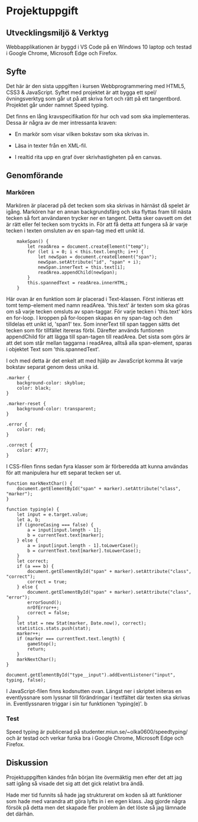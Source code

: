 # Projektuppgift
## Utvecklingsmiljö & Verktyg
Webbapplikationen är byggd i VS Code på en Windows 10 laptop och testad i Google Chrome, Microsoft Edge och Firefox.

## Syfte
Det här är den sista uppgiften i kursen Webbprogrammering med HTML5, CSS3 & JavaScript. Syftet med projektet är att bygga ett spel/övningsverktyg som går ut på att skriva fort och rätt på ett tangentbord. Projektet går under namnet Speed typing.

Det finns en lång kravspecifikation för hur och vad som ska implementeras. Dessa är några av de mer intressanta kraven:

- En markör som visar vilken bokstav som ska skrivas in.

- Läsa in texter från en XML-fil.

- I realtid rita upp en graf över skrivhastigheten på en canvas.

## Genomförande
### Markören
Markören är placerad på det tecken som ska skrivas in härnäst då spelet är igång. Markören har en annan backgrundsfärg och ska flyttas fram till nästa tecken så fort användaren trycker ner en tangent. Detta sker oavsett om det är rätt eller fel tecken som tryckts in. För att få detta att fungera så är varje tecken i texten omsluten av en span-tag med ett unikt id. 

``` code
    makeSpan() {
        let readArea = document.createElement("temp");
        for (let i = 0; i < this.text.length; i++) {
            let newSpan = document.createElement("span");
            newSpan.setAttribute("id", "span" + i);
            newSpan.innerText = this.text[i];
            readArea.appendChild(newSpan);
        }
        this.spannedText = readArea.innerHTML;
    }
```
Här ovan är en funktion som är placerad i Text-klassen.
Först initieras ett tomt temp-element med namn readArea. 'this.text' är texten som ska göras om så varje tecken omsluts av span-taggar. För varje tecken i 'this.text' körs en for-loop. I kroppen på for-loopen skapas en ny span-tag och den tilldelas ett unikt id, 'span1' tex. Som innerText till span taggen sätts det tecken som för tillfället itereras förbi. Därefter används funtionen appendChild för att lägga till span-tagen till readArea. Det sista som görs är att det som står mellan taggarna i readArea, alltså alla span-element, sparas i objektet Text som 'this.spannedText'.

I och med detta är det enkelt att med hjälp av JavaScript komma åt varje bokstav separat genom dess unika id. 

``` code
.marker {
    background-color: skyblue;
    color: black;
}

.marker-reset {
    background-color: transparent;
}

.error {
    color: red;
}

.correct {
    color: #777;
}
```

I CSS-filen finns sedan fyra klasser som är förberedda att kunna användas för att manipulera hur ett separat tecken ser ut. 

``` code
function markNextChar() {
    document.getElementById("span" + marker).setAttribute("class", "marker");
}

function typing(e) {
    let input = e.target.value;
    let a, b;
    if (ignoreCasing === false) {
        a = input[input.length - 1];
        b = currentText.text[marker];
    } else {
        a = input[input.length - 1].toLowerCase();
        b = currentText.text[marker].toLowerCase();
    }
    let correct;
    if (a === b) {
        document.getElementById("span" + marker).setAttribute("class", "correct");
        correct = true;
    } else {
        document.getElementById("span" + marker).setAttribute("class", "error");
        errorSound();
        nrOfError++;
        correct = false;
    }
    let stat = new Stat(marker, Date.now(), correct);
    statistics.stats.push(stat);
    marker++;
    if (marker === currentText.text.length) {
        gameStop();
        return;
    }
    markNextChar();
}

document.getElementById("type__input").addEventListener("input", typing, false);
```

I JavaScript-filen finns kodsnutten ovan. Längst ner i skriptet initeras en eventlyssnare som lyssnar till förändringar i textfältet där texten ska skrivas in. 
Eventlyssnaren triggar i sin tur funktionen 'typing(e)'. 
 b  



### Test
Speed typing är publicerad på studenter.miun.se/~olka0600/speedtyping/ och är testad och verkar funka bra i Google Chrome, Microsoft Edge och Firefox. 


## Diskussion
Projektuppgiften kändes från början lite övermäktig men efter det att jag satt igång så visade det sig att det gick relativt bra ändå.

Hade mer tid funnits så hade jag strukturerat om koden så att funktioner som hade med varandra att göra lyfts in i en egen klass. Jag gjorde några försök på detta men det skapade fler problem än det löste så jag lämnade det därhän. 